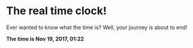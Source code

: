 # The real time clock!

Ever wanted to know what the time is? Well, your journey is about to end!

**The time is Nov 19, 2017, 01:22**
